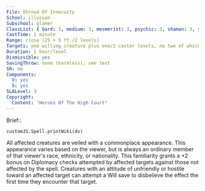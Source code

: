 ```yaml
---
File: Shroud Of Innocuity
School: illusion
Subschool: glamer
ClassList: { bard: 3, medium: 3, mesmerist: 3, psychic: 3, shaman: 3, sorcerer: 3, wizard: 3, witch: 3 }
CastTime: 1 minute
Range: close (25 + 5 ft./2 levels)
Targets: one willing creature plus one/2 caster levels, no two of which can be more than 30 ft. apart
Duration: 1 hour/level
Dismissible: yes
SavingThrow: none (harmless); see text
SR: no
Components:
  V: yes
  S: yes
SLALevel: 3
Copyright:
  Content: "Heroes Of The High Court"
---
```

Brief:: 

```dataviewjs
customJS.Spell.printWiki(dv)
```

All affected creatures are veiled with a commonplace appearance. This appearance varies based on the viewer, but is always an ordinary member of that viewer's race, ethnicity, or nationality. This familiarity grants a +2 bonus on Diplomacy checks attempted by affected targets against those not affected by the spell.  Creatures with an attitude of unfriendly or hostile toward an affected target can attempt a Will save to disbelieve the effect the first time they encounter that target.

